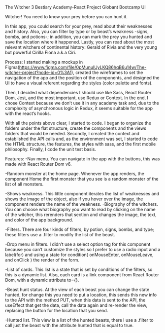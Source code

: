 The Witcher 3 Bestiary
Academy-React Project 
Globant Bootcamp UI

Witcher! You need to know your prey before you can hunt it.

In this app, you could search for your prey, read about their weaknesses and history. Also, you can filter by type or by beast’s weakness -signs, bombs, and potions-; in addition, you can mark the prey you hunted and save the location where it happened. Lastly, you can read about the most relevant witchers of continental history: Gerald of Rivia and the very young but powerful Cirilla Fiona a.k.a Ciri.

Process:
I started making a mockup in Figma(https://www.figma.com/file/0pMunuIUyLKQ86hqB6u14w/The-witcher-project?node-id=0%3A1), created the wireframes to set the navigation of the app and the position of the components, and designed the UI to have a visual referent regarding the styles (color palette and fonts).

Then, I decided what dependencies I should use like Sass, React Router Dom, Jest, and the most important, use Redux or Context. In the end, I chose Context because we don’t use it in any academy task and, due to the complexity of asynchronous logic in Redux, it seems suitable for the app with the react’s hooks.

With all the points above clear, I started to code. I began to organize the folders under the flat structure, create the components and the views folders that would be needed. Secondly, I created the context and established the API calls and, as the environment was set, I started to code the HTML structure, the features, the styles with sass, and the first mobile philosophy. Finally, I code the unit test basis.

Features:
-Nav menu. You can navigate in the app with the buttons, this was made with React Router Dom v6.

-Random monster at the home page. Whenever the app renders, the component Home the first monster that you see is a random monster of the list of all monsters.

-Shows weakness. This little component iterates the list of weaknesses and shows the image of the object, also if you hover over the image, the component renders the name of the weakness.
-Biography of the witchers. You can choose what biography you want to read by clicking on the name of the witcher, this rerenders that section and changes the image, the text, and color of the app background.

-Filters. There are four kinds of filters, by potion, signs, bombs, and type; these filters use a .filter to modify the list of the beast.

-Drop menu in filters. I didn’t use a select option tag for this component because you can’t customize the styles so I prefer to use a radio input and a label(for) and using a state for condition( onMouseEnter, onMouseLeave, and onClick ) the render of the form.

-List of cards. This list is a state that is set by conditions of the filters, so this is a dynamic list. Also, each card is a link component from React Router Dom, with a dynamic attribute to={}.

-Beast hunt status. At the view of each beast you can change the state hunted, for change this you need to put a location, this sends this new info to the API with the method PUT, when this data is sent to the API, the useEffect that get the data, call the data again and re-render the view, replacing the button for the location that you send.

-Hunted list. This view is a list of the hunted beasts, there I use a .filter to call just the beast with the attribute hunted that is equal to true.
